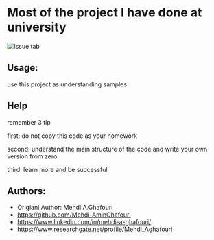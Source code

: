 Most of the project I have done at university
====================================
![issue tab](https://drive.google.com/file/d/1dM2IRbvX2nRuC-xCj38hSAQBKiaUjwt-/view?usp=sharing)

Usage:
------
use this project as understanding samples


Help
------------
remember 3 tip

first: do not copy this code as your homework

second: understand the main structure of the code and write your own version from zero

third: learn more and be successful


Authors:
--------
* Origianl Author: Mehdi A.Ghafouri
* https://github.com/Mehdi-AminGhafouri
* https://www.linkedin.com/in/mehdi-a-ghafouri/
* https://www.researchgate.net/profile/Mehdi_Aghafouri

